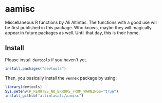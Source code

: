# aamisc
Miscellaneous R functions by Ali Altintas. The functions with a good use will be first published in this package. Who knows, maybe they will magically appear in future packages as well. Until that day, this is their home. 

## Install
Please install `devtools` if you haven't yet.
```r
install.packages("devtools")
```
Then, you basically install the `venneR` package by using:
```r
library(devtools)
Sys.setenv(R_REMOTES_NO_ERRORS_FROM_WARNINGS="true")
install_github("altintasali/aamisc")
```
